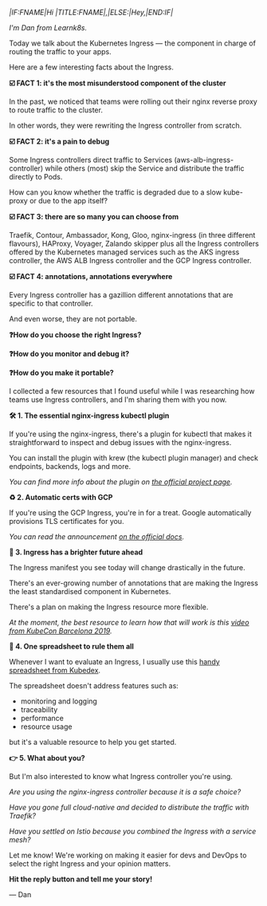 *|IF:FNAME|*Hi *|TITLE:FNAME|*,*|ELSE:|*Hey,*|END:IF|*

_I'm Dan from Learnk8s._

Today we talk about the Kubernetes Ingress — the component in charge of routing the traffic to your apps.

Here are a few interesting facts about the Ingress.

**☑️ FACT 1: it's the most misunderstood component of the cluster**

In the past, we noticed that teams were rolling out their nginx reverse proxy to route traffic to the cluster.

In other words, they were rewriting the Ingress controller from scratch.

**☑️ FACT 2: it's a pain to debug**

Some Ingress controllers direct traffic to Services (aws-alb-ingress-controller) while others (most) skip the Service and distribute the traffic directly to Pods.

How can you know whether the traffic is degraded due to a slow kube-proxy or due to the app itself?

**☑️ FACT 3: there are so many you can choose from**

Traefik, Contour, Ambassador, Kong, Gloo, nginx-ingress (in three different flavours), HAProxy, Voyager, Zalando skipper plus all the Ingress controllers offered by the Kubernetes managed services such as the AKS ingress controller, the AWS ALB Ingress controller and the GCP Ingress controller.

**☑️ FACT 4: annotations, annotations everywhere**

Every Ingress controller has a gazillion different annotations that are specific to that controller.

And even worse, they are not portable.

**❓How do you choose the right Ingress?**

**❓How do you monitor and debug it?**

**❓How do you make it portable?**

I collected a few resources that I found useful while I was researching how teams use Ingress controllers, and I'm sharing them with you now.

**🛠 1. The essential nginx-ingress kubectl plugin**

If you're using the nginx-ingress, there's a plugin for kubectl that makes it straightforward to inspect and debug issues with the nginx-ingress.

You can install the plugin with krew (the kubectl plugin manager) and check endpoints, backends, logs and more.

_You can find more info about the plugin on [the official project page](https://kubernetes.github.io/ingress-nginx/kubectl-plugin/)._

**♻️ 2. Automatic certs with GCP**

If you're using the GCP Ingress, you're in for a treat. Google automatically provisions TLS certificates for you.

_You can read the announcement [on the official docs](https://cloud.google.com/kubernetes-engine/docs/how-to/managed-certs)._

**🌅 3. Ingress has a brighter future ahead**

The Ingress manifest you see today will change drastically in the future.

There's an ever-growing number of annotations that are making the Ingress the least standardised component in Kubernetes.

There's a plan on making the Ingress resource more flexible.

_At the moment, the best resource to learn how that will work is this [video from KubeCon Barcelona 2019](https://www.youtube.com/watch?v=Ne9UJL6irXY)._

**💍 4. One spreadsheet to rule them all**

Whenever I want to evaluate an Ingress, I usually use this [handy spreadsheet from Kubedex](https://docs.google.com/spreadsheets/d/16bxRgpO1H_Bn-5xVZ1WrR_I-0A-GOI6egmhvqqLMOmg/edit?usp=sharing).

The spreadsheet doesn't address features such as:

- monitoring and logging
- traceability
- performance
- resource usage

but it's a valuable resource to help you get started.

**👉 5. What about you?**

But I'm also interested to know what Ingress controller you're using.

_Are you using the nginx-ingress controller because it is a safe choice?_

_Have you gone full cloud-native and decided to distribute the traffic with Traefik?_

_Have you settled on Istio because you combined the Ingress with a service mesh?_

Let me know! We're working on making it easier for devs and DevOps to select the right Ingress and your opinion matters.

**Hit the reply button and tell me your story!**

— Dan